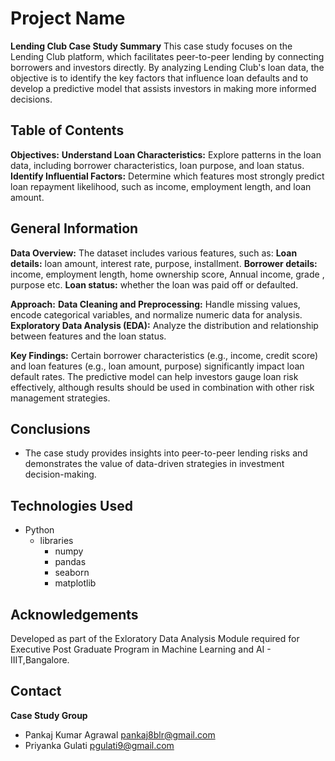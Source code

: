# Project Name
**Lending Club Case Study Summary**
This case study focuses on the Lending Club platform, which facilitates peer-to-peer lending by connecting borrowers and investors directly. By analyzing Lending Club's loan data, the objective is to identify the key factors that influence loan defaults and to develop a predictive model that assists investors in making more informed decisions.

## Table of Contents
**Objectives:**
**Understand Loan Characteristics:** Explore patterns in the loan data, including borrower characteristics, loan purpose, and loan status.
**Identify Influential Factors:** Determine which features most strongly predict loan repayment likelihood, such as income, employment length, and loan amount.


## General Information
**Data Overview:**
The dataset includes various features, such as:
**Loan details:** loan amount, interest rate, purpose, installment.
**Borrower details:** income, employment length, home ownership score, Annual income, grade , purpose etc.
**Loan status:** whether the loan was paid off or defaulted.

**Approach:**
**Data Cleaning and Preprocessing:** Handle missing values, encode categorical variables, and normalize numeric data for analysis.
**Exploratory Data Analysis (EDA):** Analyze the distribution and relationship between features and the loan status.

**Key Findings:**
Certain borrower characteristics (e.g., income, credit score) and loan features (e.g., loan amount, purpose) significantly impact loan default rates.
The predictive model can help investors gauge loan risk effectively, although results should be used in combination with other risk management strategies.


## Conclusions
- The case study provides insights into peer-to-peer lending risks and demonstrates the value of data-driven strategies in investment decision-making.


## Technologies Used
- Python
	- libraries
		- numpy
		- pandas
		- seaborn
		- matplotlib

## Acknowledgements
Developed as part of the Exloratory Data Analysis Module required for Executive Post Graduate Program in Machine Learning and AI - IIIT,Bangalore.


## Contact
**Case Study Group**
- Pankaj Kumar Agrawal  pankaj8blr@gmail.com
- Priyanka Gulati pgulati9@gmail.com 
